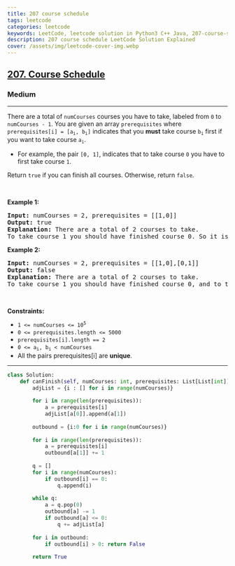 ```yaml
---
title: 207 course schedule
tags: leetcode
categories: leetcode
keywords: LeetCode, leetcode solution in Python3 C++ Java, 207-course-schedule solution
description: 207 course schedule LeetCode Solution Explained
cover: /assets/img/leetcode-cover-img.webp
---
```





<h2><a href="https://leetcode.com/problems/course-schedule/">207. Course Schedule</a></h2><h3>Medium</h3><hr><div><p>There are a total of <code>numCourses</code> courses you have to take, labeled from <code>0</code> to <code>numCourses - 1</code>. You are given an array <code>prerequisites</code> where <code>prerequisites[i] = [a<sub>i</sub>, b<sub>i</sub>]</code> indicates that you <strong>must</strong> take course <code>b<sub>i</sub></code> first if you want to take course <code>a<sub>i</sub></code>.</p>

<ul>
	<li>For example, the pair <code>[0, 1]</code>, indicates that to take course <code>0</code> you have to first take course <code>1</code>.</li>
</ul>

<p>Return <code>true</code> if you can finish all courses. Otherwise, return <code>false</code>.</p>

<p>&nbsp;</p>
<p><strong>Example 1:</strong></p>

<pre><strong>Input:</strong> numCourses = 2, prerequisites = [[1,0]]
<strong>Output:</strong> true
<strong>Explanation:</strong> There are a total of 2 courses to take. 
To take course 1 you should have finished course 0. So it is possible.
</pre>

<p><strong>Example 2:</strong></p>

<pre><strong>Input:</strong> numCourses = 2, prerequisites = [[1,0],[0,1]]
<strong>Output:</strong> false
<strong>Explanation:</strong> There are a total of 2 courses to take. 
To take course 1 you should have finished course 0, and to take course 0 you should also have finished course 1. So it is impossible.
</pre>

<p>&nbsp;</p>
<p><strong>Constraints:</strong></p>

<ul>
	<li><code>1 &lt;= numCourses &lt;= 10<sup>5</sup></code></li>
	<li><code>0 &lt;= prerequisites.length &lt;= 5000</code></li>
	<li><code>prerequisites[i].length == 2</code></li>
	<li><code>0 &lt;= a<sub>i</sub>, b<sub>i</sub> &lt; numCourses</code></li>
	<li>All the pairs prerequisites[i] are <strong>unique</strong>.</li>
</ul>
</div>

---




```python
class Solution:
    def canFinish(self, numCourses: int, prerequisites: List[List[int]]) -> bool:
        adjList = {i : [] for i in range(numCourses)}
        
        for i in range(len(prerequisites)):
            a = prerequisites[i]
            adjList[a[0]].append(a[1])
        
        outbound = {i:0 for i in range(numCourses)}
        
        for i in range(len(prerequisites)):
            a = prerequisites[i]
            outbound[a[1]] += 1
        
        q = []
        for i in range(numCourses):
            if outbound[i] == 0:
                q.append(i)
        
        while q:
            a = q.pop(0)
            outbound[a] -= 1
            if outbound[a] <= 0:
                q += adjList[a]          
        
        for i in outbound:
            if outbound[i] > 0: return False
        
        return True
```
